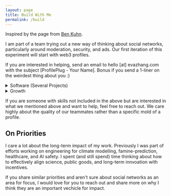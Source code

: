 ```yaml
---
layout: page 
title: Build With Me 
permalink: /build
---
```


Inspired by the page from [Ben Kuhn](https://www.benkuhn.net/work/). 

I am part of a team trying out a new way of thinking about social networks, particularly around moderation, security, and ads. Our first iteration of this experiment will start with web3 profiles. 

If you are interested in helping, send an email to hello [at] evazhang.com with the subject [ProfilePlug - Your Name]. Bonus if you send a 1-liner on the weirdest thing about you :) 

<details>
<summary>Software (Several Projects)</summary>

- Full stack (Web), Back-end, Protocol
- Javascript, C++ 
- Solidity and Rust are bonus but not required  
- No particular type of degree required, we will
be indexing on individual interest and contributions. 
- Open source contributions are +!  
- We don't expect you (and hope you don't either) to be good
at more than one of the above.  
- If you are more into the theory side of things, there will
be opportunities to contribute to an ongoing whitepaper for the 
protocol. 

</details>



<details>
<summary>Growth</summary>

- We are interested in someone who can own growth and enjoy
experimenting with new and unconventional ways for growth. 
- You will get to own growth. This means you enjoy running new
experiments and quick iterations on new ways of understanding 
and acquiring users. 
- You are someone who enjoy quantitative metrics but understand Goodhart's law. 
- This may include producing social content (Twitter, Discord), identifying community trends and partners, and finding new growth avenues.  
- Some parts of growth will also be relaying feedback or working closely with people on the product side.  
- Some things we've done include 
	- taping QR code posters for user studies in the wild  
	- recruiting user feedback manually at events  
	- live-calling users and walking them through demos 

</details> 



If you are someone with skills not included in the above but are interested in what we mentioned above and want to help, feel free to reach out. We care highly about the quality of our teammates rather than a specific mold of a profile. 

## On Priorities

I care a lot about the long-term impact of my work. Previously I was part of efforts working on engineering for climate modelling, famine-prediction, healthcare, and AI safety. I spent (and still spend) time thinking about how to effectively align science, public goods, and long-term innvoation with incentives. 

If you share similar priorities and aren't sure about social networks as an area for focus, I would love for you to reach out and share more on why I think they are an important vechicle for impact.